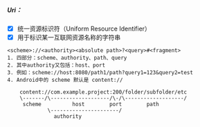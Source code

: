 
##### Uri：
 - [x] 统一资源标识符（Uniform Resource Identifier）
 - [x] 用于标识某一互联网资源名称的字符串
```
<scheme>://<authority><absolute path>?<query>#<fragment>
1. 四部分：scheme、authority、path、query
2. 其中authority又包括：host、port
3. 例如：scheme://host:8080/path1/path?query1=123&query2=test
4. Android中的 scheme 默认是 content://

    content://com.example.project:200/folder/subfolder/etc
    \-------/\-------------------/\-/\-------------------/
     scheme          host        port        path
             \----------------------/
               authority  
               
```